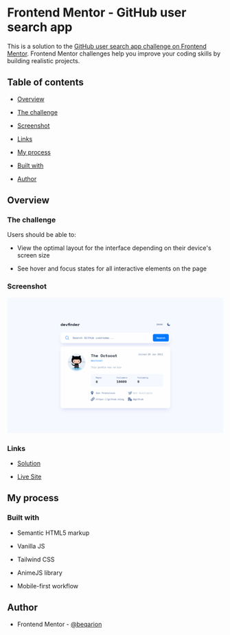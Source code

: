 # Frontend Mentor - GitHub user search app

This is a solution to the [GitHub user search app challenge on Frontend Mentor](https://www.frontendmentor.io/challenges/github-user-search-app-Q09YOgaH6). Frontend Mentor challenges help you improve your coding skills by building realistic projects.

## Table of contents

- [Overview](#overview)

- [The challenge](#the-challenge)

- [Screenshot](#screenshot)

- [Links](#links)

- [My process](#my-process)

- [Built with](#built-with)

- [Author](#author)

## Overview

### The challenge

Users should be able to:

- View the optimal layout for the interface depending on their device's screen size

- See hover and focus states for all interactive elements on the page

### Screenshot

![](./screenshot.png)

### Links

- [Solution](https://github.com/beqarion/fm-api-github-user-search-app)

- [Live Site](https://github-user-search-app-beqarion.netlify.app/)

## My process

### Built with

- Semantic HTML5 markup

- Vanilla JS

- Tailwind CSS

- AnimeJS library

- Mobile-first workflow

## Author

- Frontend Mentor - [@beqarion](https://www.frontendmentor.io/profile/beqarion)
